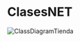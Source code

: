 # ClasesNET

![ClassDiagramTienda](https://github.com/jacintoaisa/ClasesNET/assets/3294094/cc8819c2-9829-44ee-9b92-fcd151016999)
